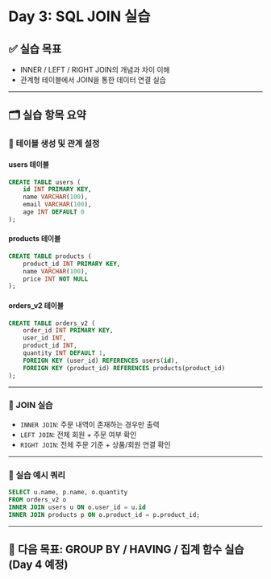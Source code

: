 # Day 3: SQL JOIN 실습

## ✅ 실습 목표
- INNER / LEFT / RIGHT JOIN의 개념과 차이 이해
- 관계형 테이블에서 JOIN을 통한 데이터 연결 실습

---

## 🗂️ 실습 항목 요약

### 📌 테이블 생성 및 관계 설정

#### users 테이블
```sql
CREATE TABLE users (
    id INT PRIMARY KEY,
    name VARCHAR(100),
    email VARCHAR(100),
    age INT DEFAULT 0
);
```

#### products 테이블
```sql
CREATE TABLE products (
    product_id INT PRIMARY KEY,
    name VARCHAR(100),
    price INT NOT NULL
);
```

#### orders_v2 테이블
```sql
CREATE TABLE orders_v2 (
    order_id INT PRIMARY KEY,
    user_id INT,
    product_id INT,
    quantity INT DEFAULT 1,
    FOREIGN KEY (user_id) REFERENCES users(id),
    FOREIGN KEY (product_id) REFERENCES products(product_id)
);
```

---

### 📌 JOIN 실습

- `INNER JOIN`: 주문 내역이 존재하는 경우만 출력
- `LEFT JOIN`: 전체 회원 + 주문 여부 확인
- `RIGHT JOIN`: 전체 주문 기준 + 상품/회원 연결 확인

---

### 📌 실습 예시 쿼리

```sql
SELECT u.name, p.name, o.quantity
FROM orders_v2 o
INNER JOIN users u ON o.user_id = u.id
INNER JOIN products p ON o.product_id = p.product_id;
```

---

## 🔄 다음 목표: GROUP BY / HAVING / 집계 함수 실습 (Day 4 예정)

